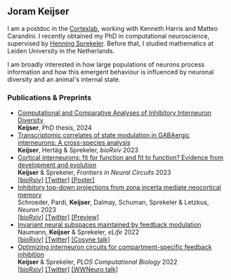 ## Joram Keijser

I am a postdoc in the [Cortexlab](https://www.ucl.ac.uk/cortexlab/), working with Kenneth Harris and Matteo Carandini. I recently obtained my PhD in computational neuroscience, supervised by [Henning Sprekeler](https://www.sprekelerlab.org/). Before that, I studied mathematics at Leiden University in the Netherlands.

I am broadly interested in how large populations of neurons process information and how this emergent behaviour is influenced by neuronal diversity and an animal's internal state.  

### Publications & Preprints
- [Computational and Comparative Analyses of Inhibitory Interneuron Diversity](https://drive.google.com/file/d/1RNkXPaBfNRcGjxzB0uksAku3BL8KvNc0/view?usp=sharing)\
  **Keijser**, PhD thesis, 2024
- [Transcriptomic correlates of state modulation in GABAergic interneurons: A cross-species analysis](https://doi.org/10.1101/2023.12.04.569849)\
  **Keijser**, Hertäg & Sprekeler, _bioRxiv_ 2023
- [Cortical interneurons: fit for function and fit to function? Evidence from development and evolution](https://doi.org/10.3389/fncir.2023.1172464)\
 **Keijser** & Sprekeler, _Frontiers in Neural Circuits_ 2023\
 [[bioRxiv]](https://doi.org/10.1101/2023.02.23.529671) [[Twitter]](https://twitter.com/sprekeler/status/1630502782431113218?s=20) [[Poster]](https://github.com/JoramKeijser/JoramKeijser.github.io/blob/master/files/bernstein22_poster.pdf)
- [Inhibitory top-down projections from zona incerta mediate neocortical memory](https://doi.org/10.1016/j.neuron.2022.12.010)\
  Schroeder, Pardi, **Keijser**, Dalmay, Schuman, Sprekeler & Letzkus,  _Neuron_ 2023 \
  [[bioRxiv]](https://doi.org/10.1101/2022.02.07.479360) [[Twitter]](https://twitter.com/anna_schroed/status/1490986047186288643?s=20&t=9szqPmtJHnibb7hc3OgJUw) [[Preview]](https://doi.org/10.1016/j.neuron.2023.01.028)
- [Invariant neural subspaces maintained by feedback modulation](https://doi.org/10.7554/eLife.76096)\
  Naumann, **Keijser** & Sprekeler,  _eLife_ 2022 \
  [[bioRxiv]](https://www.biorxiv.org/content/10.1101/2021.10.29.466453v1) [[Twitter]](https://twitter.com/sprekeler/status/1455256882155773952?s=20&t=mTEadfKIlJjh6b3N7Or6_Q) [[Cosyne talk]](https://youtu.be/lG1Rn4AwmY8?t=9900)
- [Optimizing interneuron circuits for compartment-specific feedback inhibition](https://doi.org/10.1371/journal.pcbi.1009933)\
  **Keijser** & Sprekeler, _PLOS Computational Biology_ 2022 \
  [[bioRxiv]](https://www.biorxiv.org/content/10.1101/2020.11.17.386920v2) [[Twitter]](https://twitter.com/sprekeler/status/1329388530808877057?s=20&t=mTEadfKIlJjh6b3N7Or6_Q) [[WWNeuro talk]](https://youtu.be/xU-fNLfY3gY)
